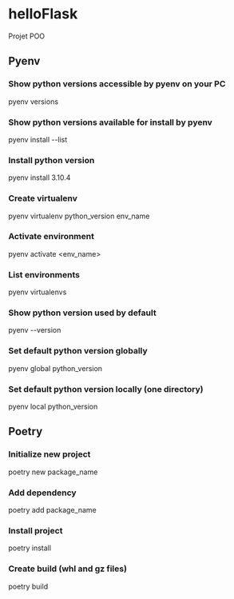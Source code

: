 # helloFlask
Projet POO

## Pyenv

### Show python versions accessible by pyenv on your PC
pyenv versions

### Show python versions available for install by pyenv
pyenv install --list

### Install python version
pyenv install 3.10.4

### Create virtualenv
pyenv virtualenv python_version env_name

### Activate environment
pyenv activate <env_name>

### List environments
pyenv virtualenvs

### Show python version used by default
pyenv --version

### Set default python version globally
pyenv global python_version

### Set default python version locally (one directory)
pyenv local python_version

## Poetry

### Initialize new project
poetry new package_name

### Add dependency
poetry add package_name

### Install project
poetry install

### Create build (whl and gz files)
poetry build
